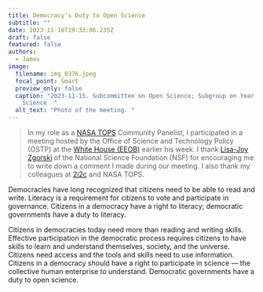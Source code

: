 ```yaml
---
title: Democracy’s Duty to Open Science
subtitle: ""
date: 2023-11-16T19:33:06.235Z
draft: false
featured: false
authors:
  - James
image:
  filename: img_8376.jpeg
  focal_point: Smart
  preview_only: false
  caption: "2023-11-15. Subcommittee on Open Science; Subgroup on Year of Open
    Science  "
  alt_text: "Photo of the meeting. "
---
```

>In my role as a [NASA TOPS](https://nasa.github.io/Transform-to-Open-Science/) Community Panelist, I participated in a meeting hosted by the Office of Science and Technology Policy (OSTP) at the [White House (EEOB)](https://www.whitehouse.gov/about-the-white-house/the-grounds/eisenhower-executive-office-building/) earlier his week. I thank [Lisa-Joy Zgorski](https://www.linkedin.com/in/lisa-joy-zgorski-721921) of the National Science Foundation (NSF) for encouraging me to write down a comment I made during our meeting. I also thank my colleagues at [2i2c](https:/:2i2c.org) and NASA TOPS. 

Democracies have long recognized that citizens need to be able to read and write. Literacy is a requirement for citizens to vote and participate in governance. Citizens in a democracy have a right to literacy; democratic governments have a duty to literacy. 

Citizens in democracies today need more than reading and writing skills. Effective participation in the democratic process requires citizens to have skills to learn and understand themselves, society, and the universe. Citizens need access and the tools and skills need to use information. Citizens in a democracy should have a right to participate in science — the collective human enterprise to understand. Democratic governments have a duty to open science. 